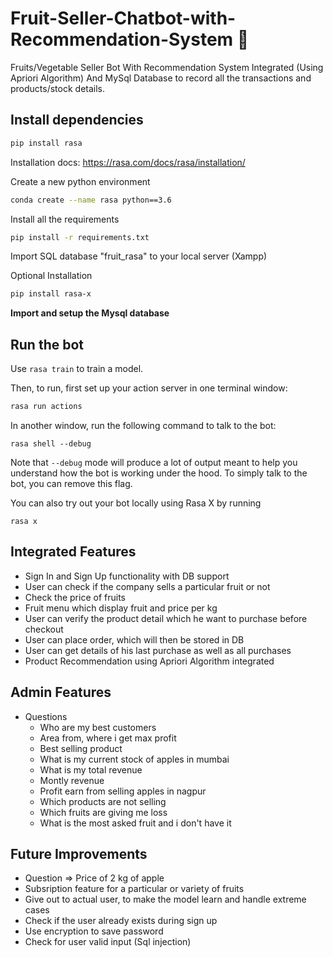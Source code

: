 # Fruit-Seller-Chatbot-with-Recommendation-System 🤖

Fruits/Vegetable Seller Bot With Recommendation System Integrated (Using Apriori Algorithm) And MySql Database to record all the transactions and products/stock details.


## Install dependencies

```bash
pip install rasa
```
Installation docs: https://rasa.com/docs/rasa/installation/

Create a new python environment
```bash
conda create --name rasa python==3.6
```

Install all the requirements
```bash
pip install -r requirements.txt
```

Import SQL database "fruit_rasa" to your local server (Xampp)

Optional Installation
```bash
pip install rasa-x
```

**Import and setup the Mysql database**

## Run the bot

Use `rasa train` to train a model.

Then, to run, first set up your action server in one terminal window:
```bash
rasa run actions
```

In another window, run the following command to talk to the bot:
```
rasa shell --debug
```

Note that `--debug` mode will produce a lot of output meant to help you understand how the bot is working
under the hood. To simply talk to the bot, you can remove this flag.


You can also try out your bot locally using Rasa X by running
```
rasa x
```


## Integrated Features

* Sign In and Sign Up functionality with DB support
* User can check if the company sells a particular fruit or not
* Check the price of fruits
* Fruit menu which display fruit and price per kg
* User can verify the product detail which he want to purchase before checkout
* User can place order, which will then be stored in DB
* User can get details of his last purchase as well as all purchases
* Product Recommendation using Apriori Algorithm integrated


## Admin Features

* Questions
    * Who are my best customers
    * Area from, where i get max profit
    * Best selling product
    * What is my current stock of apples in mumbai
    * What is my total revenue
    * Montly revenue 
    * Profit earn from selling apples in nagpur
    * Which products are not selling
    * Which fruits are giving me loss
    * What is the most asked fruit and i don't have it

## Future Improvements

* Question => Price of 2 kg of apple
* Subsription feature for a particular or variety of fruits
* Give out to actual user, to make the model learn and handle extreme cases
* Check if the user already exists during sign up
* Use encryption to save password
* Check for user valid input (Sql injection)
